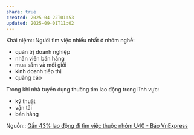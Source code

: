 ```yaml
---
share: true
created: 2025-04-22T01:53
updated: 2025-09-01T11:02
---
```

Khái niệm:: 
Người tìm việc nhiều nhất ở nhóm nghề:
- quản trị doanh nghiệp
- nhân viên bán hàng
- mua sắm và môi giới
- kinh doanh tiếp thị
- quảng cáo

Trong khi nhà tuyển dụng thường tìm lao động trong lĩnh vực:
- kỹ thuật
- vận tải
- bán hàng

Nguồn:: [Gần 43% lao động đi tìm việc thuộc nhóm U40 - Báo VnExpress](https://vnexpress.net/gan-43-lao-dong-di-tim-viec-thuoc-nhom-u40-4876912.html)
